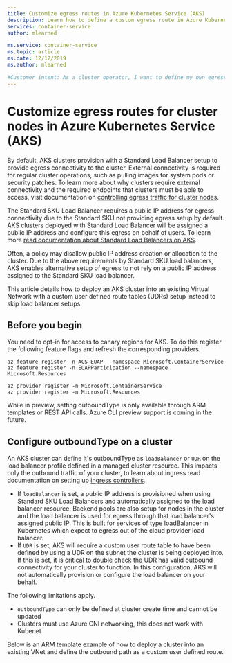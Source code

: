 ```yaml
---
title: Customize egress routes in Azure Kubernetes Service (AKS)
description: Learn how to define a custom egress route in Azure Kubernetes Service (AKS)
services: container-service
author: mlearned

ms.service: container-service
ms.topic: article
ms.date: 12/12/2019
ms.author: mlearned

#Customer intent: As a cluster operator, I want to define my own egress paths with user defined routes. Since I define this up front I do not want AKS provided load balancer configurations.
---
```


# Customize egress routes for cluster nodes in Azure Kubernetes Service (AKS)

By default, AKS clusters provision with a Standard Load Balancer setup to provide egress connectivity to the cluster. External connectivity is required for regular cluster operations, such as pulling images for system pods or security patches. To learn more about why clusters require external connectivity and the required endpoints that clusters must be able to access, visit documentation on [controlling egress traffic for cluster nodes](limit-egress-traffic.md).

The Standard SKU Load Balancer requires a public IP address for egress connectivity due to the Standard SKU not providing egress setup by default. AKS clusters deployed with Standard Load Balancer will be assigned a public IP address and configure this egress on behalf of users. To learn more [read documentation about Standard Load Balancers on AKS](load-balancer-standard.md).

Often, a policy may disallow public IP address creation or allocation to the cluster. Due to the above requirements by Standard SKU load balancers, AKS enables alternative setup of egress to not rely on a public IP address assigned to the Standard SKU load balancer.

This article details how to deploy an AKS cluster into an existing Virtual Network with a custom user defined route tables (UDRs) setup instead to skip load balancer setups.

## Before you begin

You need to opt-in for access to canary regions for AKS. To do this register the following feature flags and refresh the corresponding providers.
```
az feature register -n ACS-EUAP --namespace Microsoft.ContainerService
az feature register -n EUAPParticipation --namespace Microsoft.Resources

az provider register -n Microsoft.ContainerService
az provider register -n Microsoft.Resources
```

While in preview, setting outboundType is only available through ARM templates or REST API calls. Azure CLI preview support is coming in the future.

## Configure outboundType on a cluster

An AKS cluster can define it's outboundType as `loadBalancer` or `UDR` on the load balancer profile defined in a managed cluster resource. This impacts only the outbound traffic of your cluster, to learn about ingress read documentation on setting up [ingress controllers](ingress-basic.md).
* If `loadBalancer` is set, a public IP address is provisioned when using Standard SKU Load Balancers and automatically assigned to the load balancer resource. Backend pools are also setup for nodes in the cluster and the load balancer is used for egress through that load balancer's assigned public IP. This is built for services of type loadBalancer in Kubernetes which expect to egress out of the cloud provider load balancer.
* If `UDR` is set, AKS will require a custom user route table to have been defined by using a UDR on the subnet the cluster is being deployed into. If this is set, it is critical to double check the UDR has valid outbound connectivity for your cluster to function. In this configuration,  AKS will not automatically provision or configure the load balancer on your behalf.

The following limitations apply.
* `outboundType` can only be defined at cluster create time and cannot be updated
* Clusters must use Azure CNI networking, this does not work with Kubenet

Below is an ARM template example of how to deploy a cluster into an existing VNet and define the outbound path as a custom user defined route.